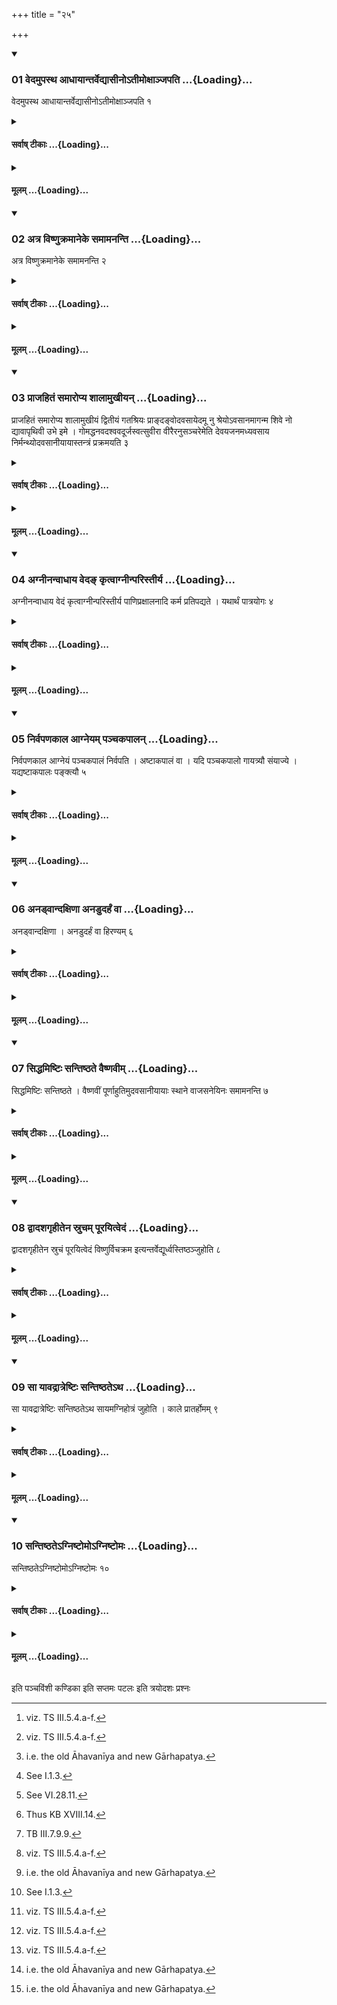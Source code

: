 +++
title = "२५"

+++

<div class="js_include" includetitle="true" newlevelforh1="3" unfilled url="/vedAH_yajuH/taittirIyam/sUtram/ApastambaH/shrautam/vishvAsa-prastutiH/13/25/01_vedamupastha_AdhAyAntarvedyAsIno-tImoxAnjapati.md">
<details open><summary><h3>01 वेदमुपस्थ आधायान्तर्वेद्यासीनोऽतीमोक्षाञ्जपति ...{Loading}...</h3></summary>

वेदमुपस्थ आधायान्तर्वेद्यासीनोऽतीमोक्षाञ्जपति १
</details>
</div>
<div class="js_include collapsed" newlevelforh1="4" title="सर्वाष् टीकाः" unfilled url="/vedAH_yajuH/taittirIyam/sUtram/ApastambaH/shrautam/sarvASh_TIkAH/13/25/01_vedamupastha_AdhAyAntarvedyAsIno-tImoxAnjapati.md">
<details><summary><h4>सर्वाष् टीकाः ...{Loading}...</h4></summary>
<details><summary>थिते</summary>

1. having kept the Veda (grass-brush) on the lap, sitting down within the altar (the sacrificer) mutters the Atīmokṣa (-formulae).[^1]  

[^1]: viz. TS III.5.4.a-f.  
</details>
</details>
</div>
<div class="js_include collapsed" newlevelforh1="4" title="मूलम्" unfilled url="/vedAH_yajuH/taittirIyam/sUtram/ApastambaH/shrautam/mUlam/13/25/01_vedamupastha_AdhAyAntarvedyAsIno-tImoxAnjapati.md">
<details><summary><h4>मूलम् ...{Loading}...</h4></summary>

वेदमुपस्थ आधायान्तर्वेद्यासीनोऽतीमोक्षाञ्जपति १
</details>
</div>
<div class="js_include" includetitle="true" newlevelforh1="3" unfilled url="/vedAH_yajuH/taittirIyam/sUtram/ApastambaH/shrautam/vishvAsa-prastutiH/13/25/02_atra_viShNukramAneke_samAmananti.md">
<details open><summary><h3>02 अत्र विष्णुक्रमानेके समामनन्ति ...{Loading}...</h3></summary>

अत्र विष्णुक्रमानेके समामनन्ति २
</details>
</div>
<div class="js_include collapsed" newlevelforh1="4" title="सर्वाष् टीकाः" unfilled url="/vedAH_yajuH/taittirIyam/sUtram/ApastambaH/shrautam/sarvASh_TIkAH/13/25/02_atra_viShNukramAneke_samAmananti.md">
<details><summary><h4>सर्वाष् टीकाः ...{Loading}...</h4></summary>
<details><summary>थिते</summary>

2. According to some ritualists (he takes) the Viṣṇu-strides (with the verses in the Jagatī-metre) at this stage.  

[^1]: See IV.16.15.  
</details>
</details>
</div>
<div class="js_include collapsed" newlevelforh1="4" title="मूलम्" unfilled url="/vedAH_yajuH/taittirIyam/sUtram/ApastambaH/shrautam/mUlam/13/25/02_atra_viShNukramAneke_samAmananti.md">
<details><summary><h4>मूलम् ...{Loading}...</h4></summary>

अत्र विष्णुक्रमानेके समामनन्ति २
</details>
</div>
<div class="js_include" includetitle="true" newlevelforh1="3" unfilled url="/vedAH_yajuH/taittirIyam/sUtram/ApastambaH/shrautam/vishvAsa-prastutiH/13/25/03_prAjahitaM_samAropya_shAlAmukhIyan.md">
<details open><summary><h3>03 प्राजहितं समारोप्य शालामुखीयन् ...{Loading}...</h3></summary>

प्राजहितं समारोप्य शालामुखीयं द्वितीयं गतश्रियः प्राङ्दङ्वोदवसायेदमू नु श्रेयोऽवसानमागन्म शिवे नो द्यावापृथिवी उभे इमे । गोमद्धनवदश्ववदूर्जस्वत्सुवीरा वीरैरनुसञ्चरेमेति देवयजनमध्यवसाय निर्मन्थ्योदवसानीयायास्तन्त्रं प्रक्रमयति ३
</details>
</div>
<div class="js_include collapsed" newlevelforh1="4" title="सर्वाष् टीकाः" unfilled url="/vedAH_yajuH/taittirIyam/sUtram/ApastambaH/shrautam/sarvASh_TIkAH/13/25/03_prAjahitaM_samAropya_shAlAmukhIyan.md">
<details><summary><h4>सर्वाष् टीकाः ...{Loading}...</h4></summary>
<details><summary>थिते</summary>

3. Having caused the Prājahita[^1] (-fire)—(and also) the Śālamukhīya[^2] -fire as the second in the case of a Gataśrī[^3] (sacrificer)-(mystically) to mount (upon the kindling sticks)[^4] having gone out with his face either to the east or to the north,[^5] having settled down in the (new) place of sacrifice with idamū nu Śreyovasānam...[^6] having churned out the fire, (the Adhvaryu) starts the procedure of the Udavasānīyā (-offering).  

[^1]: i.e. the old Gārhapatya.   

[^2]: i.e. the old Āhavanīya and new Gārhapatya.  

[^3]: See I.1.3.  

[^4]: See VI.28.11.  

[^5]: Thus KB XVIII.14.  

[^6]: TB III.7.9.9.  
</details>
</details>
</div>
<div class="js_include collapsed" newlevelforh1="4" title="मूलम्" unfilled url="/vedAH_yajuH/taittirIyam/sUtram/ApastambaH/shrautam/mUlam/13/25/03_prAjahitaM_samAropya_shAlAmukhIyan.md">
<details><summary><h4>मूलम् ...{Loading}...</h4></summary>

प्राजहितं समारोप्य शालामुखीयं द्वितीयं गतश्रियः प्राङ्दङ्वोदवसायेदमू नु श्रेयोऽवसानमागन्म शिवे नो द्यावापृथिवी उभे इमे । गोमद्धनवदश्ववदूर्जस्वत्सुवीरा वीरैरनुसञ्चरेमेति देवयजनमध्यवसाय निर्मन्थ्योदवसानीयायास्तन्त्रं प्रक्रमयति ३
</details>
</div>
<div class="js_include" includetitle="true" newlevelforh1="3" unfilled url="/vedAH_yajuH/taittirIyam/sUtram/ApastambaH/shrautam/vishvAsa-prastutiH/13/25/04_agnInanvAdhAya_veda~N_kRtvAgnInparistIrya.md">
<details open><summary><h3>04 अग्नीनन्वाधाय वेदङ् कृत्वाग्नीन्परिस्तीर्य ...{Loading}...</h3></summary>

अग्नीनन्वाधाय वेदं कृत्वाग्नीन्परिस्तीर्य पाणिप्रक्षालनादि कर्म प्रतिपद्यते । यथार्थं पात्रयोगः ४
</details>
</div>
<div class="js_include collapsed" newlevelforh1="4" title="सर्वाष् टीकाः" unfilled url="/vedAH_yajuH/taittirIyam/sUtram/ApastambaH/shrautam/sarvASh_TIkAH/13/25/04_agnInanvAdhAya_veda~N_kRtvAgnInparistIrya.md">
<details><summary><h4>सर्वाष् टीकाः ...{Loading}...</h4></summary>
<details><summary>थिते</summary>

4. Having added fuel to the fires, having prepared Veda (grass-brush), having scattered (sacrificial grass) around the fires, he performs the ritual beginning with the washing of the hands. The arrangement of the utensils (should be done) in accordance with the requirement.  
</details>
</details>
</div>
<div class="js_include collapsed" newlevelforh1="4" title="मूलम्" unfilled url="/vedAH_yajuH/taittirIyam/sUtram/ApastambaH/shrautam/mUlam/13/25/04_agnInanvAdhAya_veda~N_kRtvAgnInparistIrya.md">
<details><summary><h4>मूलम् ...{Loading}...</h4></summary>

अग्नीनन्वाधाय वेदं कृत्वाग्नीन्परिस्तीर्य पाणिप्रक्षालनादि कर्म प्रतिपद्यते । यथार्थं पात्रयोगः ४
</details>
</div>
<div class="js_include" includetitle="true" newlevelforh1="3" unfilled url="/vedAH_yajuH/taittirIyam/sUtram/ApastambaH/shrautam/vishvAsa-prastutiH/13/25/05_nirvapaNakAla_Agneyam_panchakapAlan.md">
<details open><summary><h3>05 निर्वपणकाल आग्नेयम् पञ्चकपालन् ...{Loading}...</h3></summary>

निर्वपणकाल आग्नेयं पञ्चकपालं निर्वपति । अष्टाकपालं वा । यदि पञ्चकपालो गायत्र्यौ संयाज्ये । यद्यष्टाकपालः पङ्क्त्यौ ५
</details>
</div>
<div class="js_include collapsed" newlevelforh1="4" title="सर्वाष् टीकाः" unfilled url="/vedAH_yajuH/taittirIyam/sUtram/ApastambaH/shrautam/sarvASh_TIkAH/13/25/05_nirvapaNakAla_Agneyam_panchakapAlan.md">
<details><summary><h4>सर्वाष् टीकाः ...{Loading}...</h4></summary>
<details><summary>थिते</summary>

5. At the time of pouring out (of the oblation-material) he pours out (the oblation-material viz. the unhusked-rice grains) for the sacrificial bread to be prepared on five[^1] potsherds for Agni; or .... on eight[^2] potsherds...... If the sacrificial bread is prepared on five potsherds then the Saṁyājyās[^3] should be in Gāyatri metre. If ... on eight potsherds.... in Paṅkti metre.   

[^1]: Thus ŚB IV.5.1.13.   

[^2]: MS IV.8.6, KS XIX.4. They prescribe both these alternatives but prefer the latter. KB XVIII.14. prescribes both.   

[^3]: i.e. the Invitatory and offering verses of the Sviṣṭakr̥t-offering ŚB. KS and KB discuss not about the Saṁyājyās but the Invitatory and Offering verses of the chief offering.   
</details>
</details>
</div>
<div class="js_include collapsed" newlevelforh1="4" title="मूलम्" unfilled url="/vedAH_yajuH/taittirIyam/sUtram/ApastambaH/shrautam/mUlam/13/25/05_nirvapaNakAla_Agneyam_panchakapAlan.md">
<details><summary><h4>मूलम् ...{Loading}...</h4></summary>

निर्वपणकाल आग्नेयं पञ्चकपालं निर्वपति । अष्टाकपालं वा । यदि पञ्चकपालो गायत्र्यौ संयाज्ये । यद्यष्टाकपालः पङ्क्त्यौ ५
</details>
</div>
<div class="js_include" includetitle="true" newlevelforh1="3" unfilled url="/vedAH_yajuH/taittirIyam/sUtram/ApastambaH/shrautam/vishvAsa-prastutiH/13/25/06_anaDvAndaxiNA_anaDudarhaM_vA.md">
<details open><summary><h3>06 अनड्वान्दक्षिणा अनडुदर्हं वा ...{Loading}...</h3></summary>

अनड्वान्दक्षिणा । अनडुदर्हं वा हिरण्यम् ६
</details>
</div>
<div class="js_include collapsed" newlevelforh1="4" title="सर्वाष् टीकाः" unfilled url="/vedAH_yajuH/taittirIyam/sUtram/ApastambaH/shrautam/sarvASh_TIkAH/13/25/06_anaDvAndaxiNA_anaDudarhaM_vA.md">
<details><summary><h4>सर्वाष् टीकाः ...{Loading}...</h4></summary>
<details><summary>थिते</summary>

6. An ox (should be given as) the sacrificial gift; or gold of the worth of an ox.  

[^1]: Cf. ŚB IV.5.1.13.   
</details>
</details>
</div>
<div class="js_include collapsed" newlevelforh1="4" title="मूलम्" unfilled url="/vedAH_yajuH/taittirIyam/sUtram/ApastambaH/shrautam/mUlam/13/25/06_anaDvAndaxiNA_anaDudarhaM_vA.md">
<details><summary><h4>मूलम् ...{Loading}...</h4></summary>

अनड्वान्दक्षिणा । अनडुदर्हं वा हिरण्यम् ६
</details>
</div>
<div class="js_include" includetitle="true" newlevelforh1="3" unfilled url="/vedAH_yajuH/taittirIyam/sUtram/ApastambaH/shrautam/vishvAsa-prastutiH/13/25/07_siddhamiShTiH_santiShThate_vaiShNavIm.md">
<details open><summary><h3>07 सिद्धमिष्टिः सन्तिष्ठते वैष्णवीम् ...{Loading}...</h3></summary>

सिद्धमिष्टिः सन्तिष्ठते । वैष्णवीं पूर्णाहुतिमुदवसानीयायाः स्थाने वाजसनेयिनः समामनन्ति ७
</details>
</div>
<div class="js_include collapsed" newlevelforh1="4" title="सर्वाष् टीकाः" unfilled url="/vedAH_yajuH/taittirIyam/sUtram/ApastambaH/shrautam/sarvASh_TIkAH/13/25/07_siddhamiShTiH_santiShThate_vaiShNavIm.md">
<details><summary><h4>सर्वाष् टीकाः ...{Loading}...</h4></summary>
<details><summary>थिते</summary>

7. The offering stands completely established in the usual manner. According to the opinion of the Vājasaneyins there should be a full-spoon-libation[^1] in the place of the Udavasānīyā (ofering).  

[^1]: According to ŚB IV.5.1.16 instead of the Udavasānīyā-offering one can offer four-times-scooped ghee.  
</details>
</details>
</div>
<div class="js_include collapsed" newlevelforh1="4" title="मूलम्" unfilled url="/vedAH_yajuH/taittirIyam/sUtram/ApastambaH/shrautam/mUlam/13/25/07_siddhamiShTiH_santiShThate_vaiShNavIm.md">
<details><summary><h4>मूलम् ...{Loading}...</h4></summary>

सिद्धमिष्टिः सन्तिष्ठते । वैष्णवीं पूर्णाहुतिमुदवसानीयायाः स्थाने वाजसनेयिनः समामनन्ति ७
</details>
</div>
<div class="js_include" includetitle="true" newlevelforh1="3" unfilled url="/vedAH_yajuH/taittirIyam/sUtram/ApastambaH/shrautam/vishvAsa-prastutiH/13/25/08_dvAdashagRhItena_srucham_pUrayitvedaM.md">
<details open><summary><h3>08 द्वादशगृहीतेन स्रुचम् पूरयित्वेदं ...{Loading}...</h3></summary>

द्वादशगृहीतेन स्रुचं पूरयित्वेदं विष्णुर्विचक्रम इत्यन्तर्वेद्यूर्ध्वस्तिष्ठञ्जुहोति ८
</details>
</div>
<div class="js_include collapsed" newlevelforh1="4" title="सर्वाष् टीकाः" unfilled url="/vedAH_yajuH/taittirIyam/sUtram/ApastambaH/shrautam/sarvASh_TIkAH/13/25/08_dvAdashagRhItena_srucham_pUrayitvedaM.md">
<details><summary><h4>सर्वाष् टीकाः ...{Loading}...</h4></summary>
<details><summary>थिते</summary>

8. Having filled the ladle with twelve-times scooped ghee, the Adhvaryu, standing erect within the altar, offers it with idaṁ viṣṇur vi cakrame.[^1]   

[^1]: TS I.2.13.e.  
</details>
</details>
</div>
<div class="js_include collapsed" newlevelforh1="4" title="मूलम्" unfilled url="/vedAH_yajuH/taittirIyam/sUtram/ApastambaH/shrautam/mUlam/13/25/08_dvAdashagRhItena_srucham_pUrayitvedaM.md">
<details><summary><h4>मूलम् ...{Loading}...</h4></summary>

द्वादशगृहीतेन स्रुचं पूरयित्वेदं विष्णुर्विचक्रम इत्यन्तर्वेद्यूर्ध्वस्तिष्ठञ्जुहोति ८
</details>
</div>
<div class="js_include" includetitle="true" newlevelforh1="3" unfilled url="/vedAH_yajuH/taittirIyam/sUtram/ApastambaH/shrautam/vishvAsa-prastutiH/13/25/09_sA_yAvadrAtreShTiH_santiShThate-tha.md">
<details open><summary><h3>09 सा यावद्रात्रेष्टिः सन्तिष्ठतेऽथ ...{Loading}...</h3></summary>

सा यावद्रात्रेष्टिः सन्तिष्ठतेऽथ सायमग्निहोत्रं जुहोति । काले प्रातर्होमम् ९
</details>
</div>
<div class="js_include collapsed" newlevelforh1="4" title="सर्वाष् टीकाः" unfilled url="/vedAH_yajuH/taittirIyam/sUtram/ApastambaH/shrautam/sarvASh_TIkAH/13/25/09_sA_yAvadrAtreShTiH_santiShThate-tha.md">
<details><summary><h4>सर्वाष् टीकाः ...{Loading}...</h4></summary>
<details><summary>थिते</summary>

9. He offers the evening Agnihotra at whatever time of the night when the offering stands completely established[^1]. He offers the morning Agnihotra at the proper time.[^2]   

[^1]: i.e. when the Udavasānīyā-offering is over, whatever time of the night it may be, the evening Agnihotra should be performed. During the Soma-sacrificial ritual, Agnihotra is not performed. (see X.14.4.). Immediately after the Udavasānīyeṣṭi (i.e. the end of a Soma-sacrifice), the Agnihotra-ritual should be performed.  

[^2] Cf. ŚB IV.5.1.16.  
</details>
</details>
</div>
<div class="js_include collapsed" newlevelforh1="4" title="मूलम्" unfilled url="/vedAH_yajuH/taittirIyam/sUtram/ApastambaH/shrautam/mUlam/13/25/09_sA_yAvadrAtreShTiH_santiShThate-tha.md">
<details><summary><h4>मूलम् ...{Loading}...</h4></summary>

सा यावद्रात्रेष्टिः सन्तिष्ठतेऽथ सायमग्निहोत्रं जुहोति । काले प्रातर्होमम् ९
</details>
</div>
<div class="js_include" includetitle="true" newlevelforh1="3" unfilled url="/vedAH_yajuH/taittirIyam/sUtram/ApastambaH/shrautam/vishvAsa-prastutiH/13/25/10_santiShThate-gniShTomo-gniShTomaH.md">
<details open><summary><h3>10 सन्तिष्ठतेऽग्निष्टोमोऽग्निष्टोमः ...{Loading}...</h3></summary>

सन्तिष्ठतेऽग्निष्टोमोऽग्निष्टोमः १०
</details>
</div>
<div class="js_include collapsed" newlevelforh1="4" title="सर्वाष् टीकाः" unfilled url="/vedAH_yajuH/taittirIyam/sUtram/ApastambaH/shrautam/sarvASh_TIkAH/13/25/10_santiShThate-gniShTomo-gniShTomaH.md">
<details><summary><h4>सर्वाष् टीकाः ...{Loading}...</h4></summary>
<details><summary>थिते</summary>

10. The Agniṣṭoma stands completely established (i.e. concluded) hereby.  
</details>
</details>
</div>
<div class="js_include collapsed" newlevelforh1="4" title="मूलम्" unfilled url="/vedAH_yajuH/taittirIyam/sUtram/ApastambaH/shrautam/mUlam/13/25/10_santiShThate-gniShTomo-gniShTomaH.md">
<details><summary><h4>मूलम् ...{Loading}...</h4></summary>

सन्तिष्ठतेऽग्निष्टोमोऽग्निष्टोमः १०
</details>
</div>

  
इति पञ्चविंशी कण्डिका 
इति सप्तमः पटलः 
इति त्रयोदशः प्रश्नः 